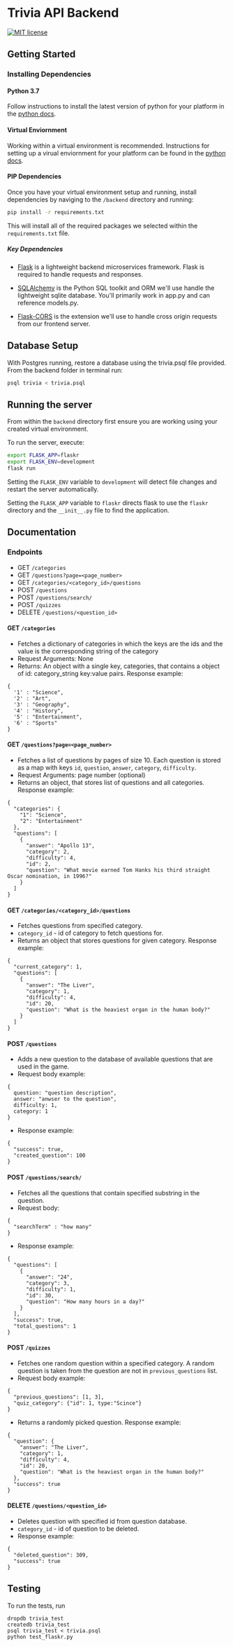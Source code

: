 # Trivia API Backend

[![MIT license](https://img.shields.io/badge/license-MIT-blue.svg)](https://github.com/pavponn/trivia/blob/master/LICENSE)

## Getting Started

### Installing Dependencies

#### Python 3.7

Follow instructions to install the latest version of python for your platform in the [python docs](https://docs.python.org/3/using/unix.html#getting-and-installing-the-latest-version-of-python).

#### Virtual Enviornment

Working within a virtual environment is recommended. Instructions for setting up a virual enviornment for your platform can be found in the [python docs](https://packaging.python.org/guides/installing-using-pip-and-virtual-environments/).

#### PIP Dependencies

Once you have your virtual environment setup and running, install dependencies by naviging to the `/backend` directory and running:

```bash
pip install -r requirements.txt
```

This will install all of the required packages we selected within the `requirements.txt` file.

##### Key Dependencies

- [Flask](http://flask.pocoo.org/) is a lightweight backend microservices framework. Flask is required to handle requests and responses.

- [SQLAlchemy](https://www.sqlalchemy.org/) is the Python SQL toolkit and ORM we'll use handle the lightweight sqlite database. You'll primarily work in app.py and can reference models.py.

- [Flask-CORS](https://flask-cors.readthedocs.io/en/latest/#) is the extension we'll use to handle cross origin requests from our frontend server.

## Database Setup

With Postgres running, restore a database using the trivia.psql file provided. From the backend folder in terminal run:

```bash
psql trivia < trivia.psql
```

## Running the server

From within the `backend` directory first ensure you are working using your created virtual environment.

To run the server, execute:

```bash
export FLASK_APP=flaskr
export FLASK_ENV=development
flask run
```

Setting the `FLASK_ENV` variable to `development` will detect file changes and restart the server automatically.

Setting the `FLASK_APP` variable to `flaskr` directs flask to use the `flaskr` directory and the `__init__.py` file to find the application.

## Documentation

### Endpoints

- GET `/categories`
- GET `/questions?page=<page_number>`
- GET `/categories/<category_id>/questions`
- POST `/questions`
- POST `/questions/search/`
- POST `/quizzes`
- DELETE `/questions/<question_id>`

#### GET `/categories`

- Fetches a dictionary of categories in which the keys are the ids and the value is the corresponding string of the category
- Request Arguments: None
- Returns: An object with a single key, categories, that contains a object of id: category_string key:value pairs. Response example:

```
{
  '1' : "Science",
  '2' : "Art",
  '3' : "Geography",
  '4' : "History",
  '5' : "Entertainment",
  '6' : "Sports"
}
```

#### GET `/questions?page=<page_number>`

- Fetches a list of questions by pages of size 10. Each question is stored as a map with keys `id`, `question`, `answer`, `category`, `difficulty`.
- Request Arguments: page number (optional)
- Returns an object, that stores list of questions and all categories. Response example:

```
{
  "categories": {
    "1": "Science",
    "2": "Entertainment"
  },
  "questions": [
    {
      "answer": "Apollo 13",
      "category": 2,
      "difficulty": 4,
      "id": 2,
      "question": "What movie earned Tom Hanks his third straight Oscar nomination, in 1996?"
    }
  ]
}
```

#### GET `/categories/<category_id>/questions`

- Fetches questions from specified category.
- `category_id` - id of category to fetch questions for.
- Returns an object that stores questions for given category. Response example:

```
{
  "current_category": 1,
  "questions": [
    {
      "answer": "The Liver",
      "category": 1,
      "difficulty": 4,
      "id": 20,
      "question": "What is the heaviest organ in the human body?"
    }
  ]
}
```

#### POST `/questions`

- Adds a new question to the database of available questions that are used in the game.
- Request body example:

```
{
  question: "question description",
  answer: "anwser to the question",
  difficulty: 1,
  category: 1
}
```

- Response example:

```
{
  "success": true,
  "created_question": 100
}
```

#### POST `/questions/search/`

- Fetches all the questions that contain specified substring in the question.
- Request body:

```
{
  "searchTerm" : "how many"
}
```

- Response example:

```
{
  "questions": [
    {
      "answer": "24",
      "category": 3,
      "difficulty": 1,
      "id": 30,
      "question": "How many hours in a day?"
    }
  ],
  "success": true,
  "total_questions": 1
}
```

#### POST `/quizzes`

- Fetches one random question within a specified category. A random question is taken from the question are not in `previous_questions` list.
- Request body example:

```
{
  "previous_questions": [1, 3],
  "quiz_category": {"id": 1, type:"Scince"}
}
```

- Returns a randomly picked question. Response example:

```
{
  "question": {
    "answer": "The Liver",
    "category": 1,
    "difficulty": 4,
    "id": 20,
    "question": "What is the heaviest organ in the human body?"
  },
  "success": true
}
```

#### DELETE `/questions/<question_id>`

- Deletes question with specified id from question database.
- `category_id` - id of question to be deleted.
- Response example:

```
{
  "deleted_question": 309,
  "success": true
}
```

## Testing

To run the tests, run

```
dropdb trivia_test
createdb trivia_test
psql trivia_test < trivia.psql
python test_flaskr.py
```
